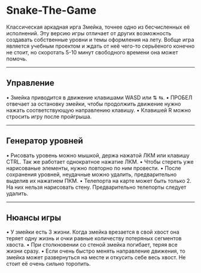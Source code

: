 # Snake-The-Game

Классическая аркадная ирга Змейка, точнее одно из бесчисленных её исполнений.
Эту версию игры отличает от других возможность создавать собственные уровни и темы оформления на лету.
Вобще игра является учебным проектом и ждать от неё чего-то серьёеного конечно не стоит, но скоротать 5-10 минут свободного времени она может помочь.

---

## Управление

• Змейка приводится в движение клавишами WASD или ⇅ ⇆.
• ПРОБЕЛ отвечает за остановку змейки, чтобы продолжить движение нужно нажать соответствующую направлению клавишу.
• Клавишей R можно стросить игру после пройгрыша.

---

## Генератор уровней

• Рисовать уровень можно мышкой, держа нажатой ЛКМ или клавишу CTRL. Так же работает однократное нажатие ЛКМ.
• Чтобы стереть уже нарисованые элементы, нужно повторно по ним провести.
• После сохранения уровней, неудачные можно удалить, предварительно выделив их нажатием ПКМ.
• Телепорта на карте может быть только 2. На них нельзя нарисовать стену. Предварительно телепорты следует удалить.

---

## Нюансы игры

• У змейки есть 3 жизни. Когда змейка врезается в свой хвост она теряет одну жизнь и очки равные количеству потеряных сегментов хвоста.
• При столкновении со стеной змейка погибает, теряя все жизни сразу.
• Если очень быстро менять направление движения, то змейка может развернуться на месте и откусить себе весь хвост. Не стоит её очень сильно торопить.

